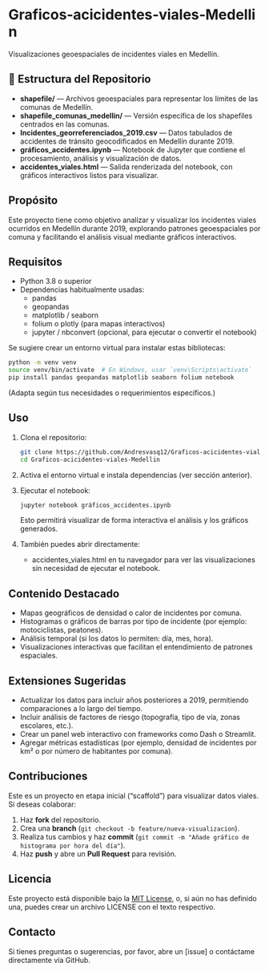 # Graficos‑acicidentes‑viales‑Medellin

Visualizaciones geoespaciales de incidentes viales en Medellín.

## 📂 Estructura del Repositorio

- **shapefile/** — Archivos geoespaciales para representar los límites de las comunas de Medellín.
- **shapefile_comunas_medellin/** — Versión específica de los shapefiles centrados en las comunas.
- **Incidentes_georreferenciados_2019.csv** — Datos tabulados de accidentes de tránsito geocodificados en Medellín durante 2019.
- **gráficos_accidentes.ipynb** — Notebook de Jupyter que contiene el procesamiento, análisis y visualización de datos.
- **accidentes_viales.html** — Salida renderizada del notebook, con gráficos interactivos listos para visualizar.

##  Propósito

Este proyecto tiene como objetivo analizar y visualizar los incidentes viales ocurridos en Medellín durante 2019, explorando patrones geoespaciales por comuna y facilitando el análisis visual mediante gráficos interactivos.

##  Requisitos

- Python 3.8 o superior
- Dependencias habitualmente usadas:
  - pandas
  - geopandas
  - matplotlib / seaborn
  - folium o plotly (para mapas interactivos)
  - jupyter / nbconvert (opcional, para ejecutar o convertir el notebook)

Se sugiere crear un entorno virtual para instalar estas bibliotecas:

```bash
python -m venv venv
source venv/bin/activate  # En Windows, usar `venv\Scripts\activate`
pip install pandas geopandas matplotlib seaborn folium notebook
```

(Adapta según tus necesidades o requerimientos específicos.)

##  Uso

1. Clona el repositorio:
   ```bash
   git clone https://github.com/Andresvasq12/Graficos-acicidentes-viales-Medellin.git
   cd Graficos-acicidentes-viales-Medellin
   ```

2. Activa el entorno virtual e instala dependencias (ver sección anterior).

3. Ejecutar el notebook:
   ```bash
   jupyter notebook gráficos_accidentes.ipynb
   ```
   Esto permitirá visualizar de forma interactiva el análisis y los gráficos generados.

4. También puedes abrir directamente:
   - accidentes_viales.html en tu navegador para ver las visualizaciones sin necesidad de ejecutar el notebook.

##  Contenido Destacado

- Mapas geográficos de densidad o calor de incidentes por comuna.
- Histogramas o gráficos de barras por tipo de incidente (por ejemplo: motociclistas, peatones).
- Análisis temporal (si los datos lo permiten: día, mes, hora).
- Visualizaciones interactivas que facilitan el entendimiento de patrones espaciales.

##  Extensiones Sugeridas

- Actualizar los datos para incluir años posteriores a 2019, permitiendo comparaciones a lo largo del tiempo.
- Incluir análisis de factores de riesgo (topografía, tipo de vía, zonas escolares, etc.).
- Crear un panel web interactivo con frameworks como Dash o Streamlit.
- Agregar métricas estadísticas (por ejemplo, densidad de incidentes por km² o por número de habitantes por comuna).

##  Contribuciones

Este es un proyecto en etapa inicial (“scaffold”) para visualizar datos viales. Si deseas colaborar:

1. Haz **fork** del repositorio.
2. Crea una **branch** (`git checkout -b feature/nueva-visualizacion`).
3. Realiza tus cambios y haz **commit** (`git commit -m "Añade gráfico de histograma por hora del día"`).
4. Haz **push** y abre un **Pull Request** para revisión.

##  Licencia

Este proyecto está disponible bajo la [MIT License](LICENSE), o, si aún no has definido una, puedes crear un archivo LICENSE con el texto respectivo.

##  Contacto

Si tienes preguntas o sugerencias, por favor, abre un [issue] o contáctame directamente vía GitHub.
